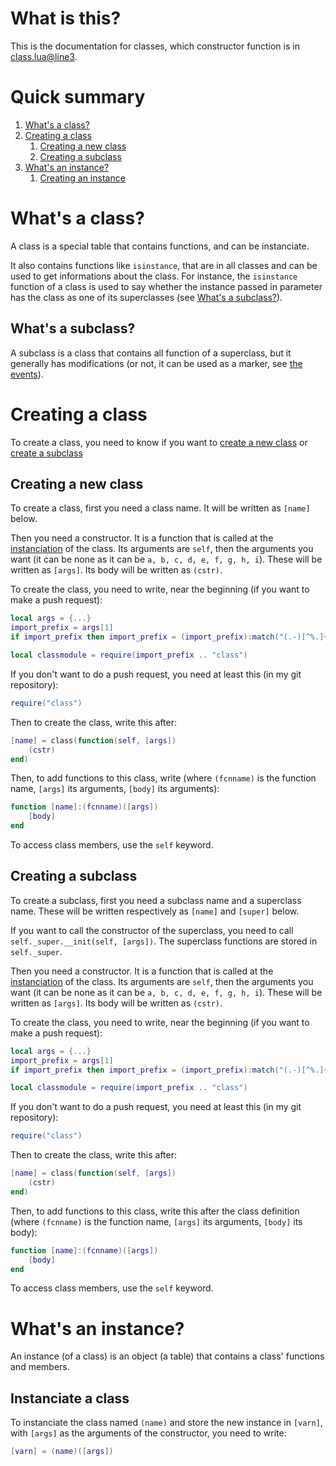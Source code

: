 # What is this?
This is the documentation for classes, which constructor function is in [class.lua@line3](/class.lua#L3).

# Quick summary
1. [What's a class?](#whats-a-class)
2. [Creating a class](#creating-a-class)
   1. [Creating a new class](#creating-a-new-class)
   2. [Creating a subclass](#creating-a-subclass)
3. [What's an instance?](#whats-an-instance)
   1. [Creating an instance](#instanciate-a-class)

# What's a class?
A class is a special table that contains functions, and can be instanciate.

It also contains functions like `isinstance`, that are in all classes and can be used to get informations about the class. For instance, the `isinstance` function of a class is used to say whether the instance passed in parameter has the class as one of its superclasses \(see [What's a subclass?](#whats-a-subclass)).

## What's a subclass?
A subclass is a class that contains all function of a superclass, but it generally has modifications \(or not, it can be used as a marker, see [the events](/events.lua#L14)).

# Creating a class
To create a class, you need to know if you want to [create a new class](#creating-a-new-class) or [create a subclass](#creating-a-subclass)

## Creating a new class
To create a class, first you need a class name. It will be written as `[name]` below.

Then you need a constructor. It is a function that is called at the [instanciation](#whats-an-instance) of the class. Its arguments are `self`, then the arguments you want \(it can be none as it can be `a, b, c, d, e, f, g, h, i`). These will be written as `[args]`. Its body will be written as `(cstr)`.

To create the class, you need to write, near the beginning \(if you want to make a push request):
```lua
local args = {...}
import_prefix = args[1]
if import_prefix then import_prefix = (import_prefix):match("(.-)[^%.]+$") else import_prefix = "" end
```
```lua
local classmodule = require(import_prefix .. "class")
```
If you don't want to do a push request, you need at least this \(in my git repository):
```lua
require("class")
```

Then to create the class, write this after:
```lua
[name] = class(function(self, [args])
	(cstr)
end)
```

Then, to add functions to this class, write \(where `(fcnname)` is the function name, `[args]` its arguments, `[body]` its arguments):
```lua
function [name]:(fcnname)([args])
	[body]
end
```
To access class members, use the `self` keyword.

## Creating a subclass
To create a subclass, first you need a subclass name and a superclass name. These will be written respectively as `[name]` and `[super]` below.

If you want to call the constructor of the superclass, you need to call `self._super.__init(self, [args])`. The superclass functions are stored in `self._super`.

Then you need a constructor. It is a function that is called at the [instanciation](#whats-an-instance) of the class. Its arguments are `self`, then the arguments you want \(it can be none as it can be `a, b, c, d, e, f, g, h, i`). These will be written as `[args]`. Its body will be written as `(cstr)`.

To create the class, you need to write, near the beginning \(if you want to make a push request):
```lua
local args = {...}
import_prefix = args[1]
if import_prefix then import_prefix = (import_prefix):match("(.-)[^%.]+$") else import_prefix = "" end
```
```lua
local classmodule = require(import_prefix .. "class")
```
If you don't want to do a push request, you need at least this \(in my git repository):
```lua
require("class")
```

Then to create the class, write this after:
```lua
[name] = class(function(self, [args])
	(cstr)
end)
```

Then, to add functions to this class, write this after the class definition \(where `(fcnname)` is the function name, `[args]` its arguments, `[body]` its body):
```lua
function [name]:(fcnname)([args])
	[body]
end
```
To access class members, use the `self` keyword.

# What's an instance?
An instance \(of a class) is an object \(a table) that contains a class' functions and members.

## Instanciate a class
To instanciate the class named `(name)` and store the new instance in `[varn]`, with `[args]` as the arguments of the constructor, you need to write:
```lua
[varn] = (name)([args])
```
